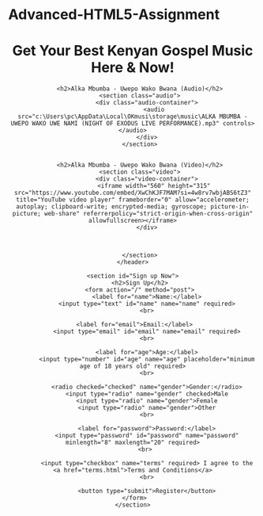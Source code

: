 # Advanced-HTML5-Assignment


<!DOCTYPE html>
<html lang="en">
<head>
    <meta charset="UTF-8">
    <meta content="width=width-device, initial-scale=1.0">
    <title>Multimedia Webpage and a Registration Form</title>
</head>

<body>
    <header>
        <h1>Get Your Best Kenyan Gospel Music Here & Now!</h1>

        <h2>Alka Mbumba - Uwepo Wako Bwana (Audio)</h2>
        <section class="audio">
            <div class="audio-container">
                <audio src="c:\Users\pc\AppData\Local\OKmusi\storage\music\ALKA MBUMBA - UWEPO WAKO UWE NAMI (NIGHT OF EXODUS LIVE PERFORMANCE).mp3" controls></audio>
            </div>
        </section>
      

        <h2>Alka Mbumba - Uwepo Wako Bwana (Video)</h2>
        <section class="video">
            <div class="video-container">
                <iframe width="560" height="315" src="https://www.youtube.com/embed/XwChKJF7MAM?si=4w8rv7wbjABS6tZ3" title="YouTube video player" frameborder="0" allow="accelerometer; autoplay; clipboard-write; encrypted-media; gyroscope; picture-in-picture; web-share" referrerpolicy="strict-origin-when-cross-origin" allowfullscreen></iframe>
            </div>


                
        </section>
    </header>

    <section id="Sign up Now">
        <h2>Sign Up</h2>
        <form action="/" method="post">
            <label for="name">Name:</label>
            <input type="text" id="name" name="name" required>
            <br>
    
            <label for="email">Email:</label>       
            <input type="email" id="email" name="email" required>
            <br>

            <label for="age">Age:</label>
            <input type="number" id="age" name="age" placeholder="minimum age of 18 years old" required>
            <br>

            <radio checked="checked" name="gender">Gender:</radio>
            <input type="radio" name="gender" checked>Male
            <input type="radio" name="gender">Female
            <input type="radio" name="gender">Other
            <br>
    
            <label for="password">Password:</label>
            <input type="password" id="password" name="password" minlength="8" maxlength="20" required>
            <br> 
            
            <input type="checkbox" name="terms" required> I agree to the <a href="terms.html">Terms and Conditions</a>
            <br>
    
            <button type="submit">Register</button>
        </form>   
    </section>



</body>
</html>
